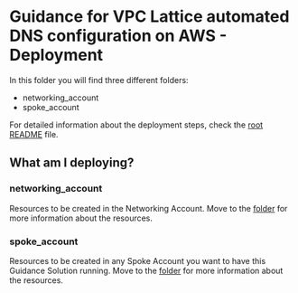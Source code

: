 # Guidance for VPC Lattice automated DNS configuration on AWS - Deployment

In this folder you will find three different folders:

* networking_account
* spoke_account

For detailed information about the deployment steps, check the [root README](../../README.md) file.

## What am I deploying?

### networking_account

Resources to be created in the Networking Account. Move to the [folder](./networking_account/) for more information about the resources.

### spoke_account

Resources to be created in any Spoke Account you want to have this Guidance Solution running. Move to the [folder](./spoke_account/) for more information about the resources.
